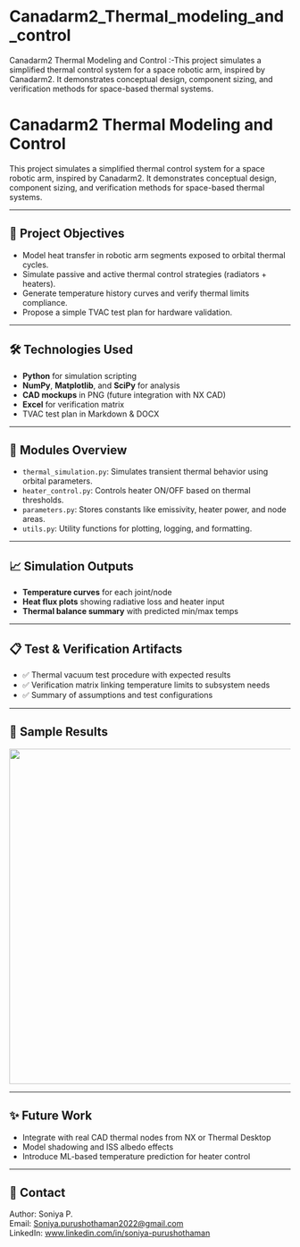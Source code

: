 # Canadarm2_Thermal_modeling_and_control
Canadarm2 Thermal Modeling and Control :-This project simulates a simplified thermal control system for a space robotic arm, inspired by Canadarm2. It demonstrates conceptual design, component sizing, and verification methods for space-based thermal systems.
# Canadarm2 Thermal Modeling and Control

This project simulates a simplified thermal control system for a space robotic arm, inspired by Canadarm2. It demonstrates conceptual design, component sizing, and verification methods for space-based thermal systems.

---

## 📌 Project Objectives

- Model heat transfer in robotic arm segments exposed to orbital thermal cycles.
- Simulate passive and active thermal control strategies (radiators + heaters).
- Generate temperature history curves and verify thermal limits compliance.
- Propose a simple TVAC test plan for hardware validation.

---

## 🛠 Technologies Used

- **Python** for simulation scripting
- **NumPy**, **Matplotlib**, and **SciPy** for analysis
- **CAD mockups** in PNG (future integration with NX CAD)
- **Excel** for verification matrix
- TVAC test plan in Markdown & DOCX

---

## 🔧 Modules Overview

- `thermal_simulation.py`: Simulates transient thermal behavior using orbital parameters.
- `heater_control.py`: Controls heater ON/OFF based on thermal thresholds.
- `parameters.py`: Stores constants like emissivity, heater power, and node areas.
- `utils.py`: Utility functions for plotting, logging, and formatting.

---

## 📈 Simulation Outputs

- **Temperature curves** for each joint/node
- **Heat flux plots** showing radiative loss and heater input
- **Thermal balance summary** with predicted min/max temps

---

## 📋 Test & Verification Artifacts

- ✅ Thermal vacuum test procedure with expected results
- ✅ Verification matrix linking temperature limits to subsystem needs
- ✅ Summary of assumptions and test configurations

---

## 📂 Sample Results

<p align="center">
  <img src="figures/temperature_plot.png" width="600" />
</p>

---

## ✨ Future Work

- Integrate with real CAD thermal nodes from NX or Thermal Desktop
- Model shadowing and ISS albedo effects
- Introduce ML-based temperature prediction for heater control

---

## 📧 Contact

Author: Soniya P.  
Email: Soniya.purushothaman2022@gmail.com  
LinkedIn: www.linkedin.com/in/soniya-purushothaman


